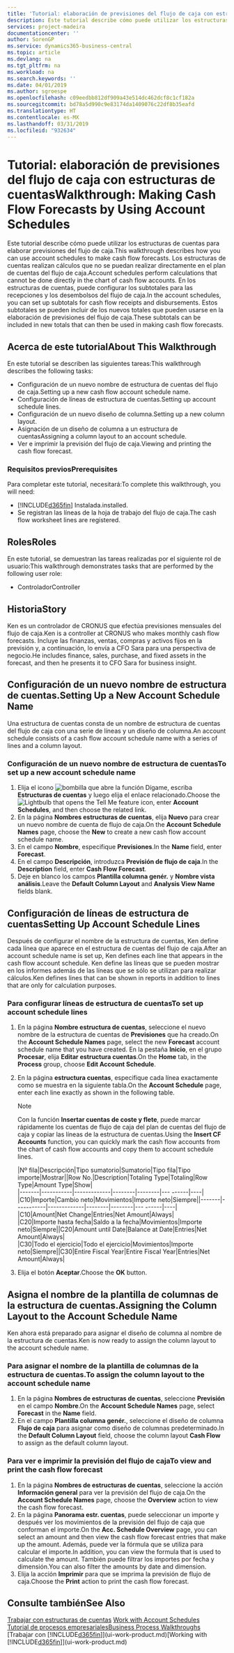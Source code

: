 ```yaml
---
title: 'Tutorial: elaboración de previsiones del flujo de caja con estructuras de cuentas | Documentos de Microsoft'
description: Este tutorial describe cómo puede utilizar los estructuras de cuentas para elaborar previsiones del flujo de caja. Los estructuras de cuentas realizan cálculos que no se puedan realizar directamente en el plan de cuentas del flujo de caja. En los estructuras de cuentas, puede configurar los subtotales para las recepciones y los desembolsos del flujo de caja. Estos subtotales se pueden incluir de los nuevos totales que pueden usarse en la elaboración de previsiones del flujo de caja.
services: project-madeira
documentationcenter: ''
author: SorenGP
ms.service: dynamics365-business-central
ms.topic: article
ms.devlang: na
ms.tgt_pltfrm: na
ms.workload: na
ms.search.keywords: ''
ms.date: 04/01/2019
ms.author: sgroespe
ms.openlocfilehash: c09eedbb812df909a43e514dc462dcf8c1cf182a
ms.sourcegitcommit: bd78a5d990c9e83174da1409076c22df8b35eafd
ms.translationtype: HT
ms.contentlocale: es-MX
ms.lasthandoff: 03/31/2019
ms.locfileid: "932634"
---
```

# <a name="walkthrough-making-cash-flow-forecasts-by-using-account-schedules"></a><span data-ttu-id="893af-106">Tutorial: elaboración de previsiones del flujo de caja con estructuras de cuentas</span><span class="sxs-lookup"><span data-stu-id="893af-106">Walkthrough: Making Cash Flow Forecasts by Using Account Schedules</span></span>
<span data-ttu-id="893af-107">Este tutorial describe cómo puede utilizar los estructuras de cuentas para elaborar previsiones del flujo de caja.</span><span class="sxs-lookup"><span data-stu-id="893af-107">This walkthrough describes how you can use account schedules to make cash flow forecasts.</span></span> <span data-ttu-id="893af-108">Los estructuras de cuentas realizan cálculos que no se puedan realizar directamente en el plan de cuentas del flujo de caja.</span><span class="sxs-lookup"><span data-stu-id="893af-108">Account schedules perform calculations that cannot be done directly in the chart of cash flow accounts.</span></span> <span data-ttu-id="893af-109">En los estructuras de cuentas, puede configurar los subtotales para las recepciones y los desembolsos del flujo de caja.</span><span class="sxs-lookup"><span data-stu-id="893af-109">In the account schedules, you can set up subtotals for cash flow receipts and disbursements.</span></span> <span data-ttu-id="893af-110">Estos subtotales se pueden incluir de los nuevos totales que pueden usarse en la elaboración de previsiones del flujo de caja.</span><span class="sxs-lookup"><span data-stu-id="893af-110">These subtotals can be included in new totals that can then be used in making cash flow forecasts.</span></span>  

## <a name="about-this-walkthrough"></a><span data-ttu-id="893af-111">Acerca de este tutorial</span><span class="sxs-lookup"><span data-stu-id="893af-111">About This Walkthrough</span></span>  
<span data-ttu-id="893af-112">En este tutorial se describen las siguientes tareas:</span><span class="sxs-lookup"><span data-stu-id="893af-112">This walkthrough describes the following tasks:</span></span>  

- <span data-ttu-id="893af-113">Configuración de un nuevo nombre de estructura de cuentas del flujo de caja.</span><span class="sxs-lookup"><span data-stu-id="893af-113">Setting up a new cash flow account schedule name.</span></span>  
- <span data-ttu-id="893af-114">Configuración de líneas de estructura de cuentas.</span><span class="sxs-lookup"><span data-stu-id="893af-114">Setting up account schedule lines.</span></span>  
- <span data-ttu-id="893af-115">Configuración de un nuevo diseño de columna.</span><span class="sxs-lookup"><span data-stu-id="893af-115">Setting up a new column layout.</span></span>  
- <span data-ttu-id="893af-116">Asignación de un diseño de columna a un estructura de cuentas</span><span class="sxs-lookup"><span data-stu-id="893af-116">Assigning a column layout to an account schedule.</span></span>  
- <span data-ttu-id="893af-117">Ver e imprimir la previsión del flujo de caja.</span><span class="sxs-lookup"><span data-stu-id="893af-117">Viewing and printing the cash flow forecast.</span></span>  

### <a name="prerequisites"></a><span data-ttu-id="893af-118">Requisitos previos</span><span class="sxs-lookup"><span data-stu-id="893af-118">Prerequisites</span></span>  
<span data-ttu-id="893af-119">Para completar este tutorial, necesitará:</span><span class="sxs-lookup"><span data-stu-id="893af-119">To complete this walkthrough, you will need:</span></span>  

- [!INCLUDE[d365fin](includes/d365fin_md.md)] <span data-ttu-id="893af-120">Instalada.</span><span class="sxs-lookup"><span data-stu-id="893af-120">installed.</span></span>  
- <span data-ttu-id="893af-121">Se registran las líneas de la hoja de trabajo del flujo de caja.</span><span class="sxs-lookup"><span data-stu-id="893af-121">The cash flow worksheet lines are registered.</span></span>  

## <a name="roles"></a><span data-ttu-id="893af-122">Roles</span><span class="sxs-lookup"><span data-stu-id="893af-122">Roles</span></span>  
<span data-ttu-id="893af-123">En este tutorial, se demuestran las tareas realizadas por el siguiente rol de usuario:</span><span class="sxs-lookup"><span data-stu-id="893af-123">This walkthrough demonstrates tasks that are performed by the following user role:</span></span>  

- <span data-ttu-id="893af-124">Controlador</span><span class="sxs-lookup"><span data-stu-id="893af-124">Controller</span></span>  

## <a name="story"></a><span data-ttu-id="893af-125">Historia</span><span class="sxs-lookup"><span data-stu-id="893af-125">Story</span></span>  
<span data-ttu-id="893af-126">Ken es un controlador de CRONUS que efectúa previsiones mensuales del flujo de caja.</span><span class="sxs-lookup"><span data-stu-id="893af-126">Ken is a controller at CRONUS who makes monthly cash flow forecasts.</span></span> <span data-ttu-id="893af-127">Incluye las finanzas, ventas, compras y activos fijos en la previsión y, a continuación, lo envía a CFO Sara para una perspectiva de negocio.</span><span class="sxs-lookup"><span data-stu-id="893af-127">He includes finance, sales, purchase, and fixed assets in the forecast, and then he presents it to CFO Sara for business insight.</span></span>  

## <a name="setting-up-a-new-account-schedule-name"></a><span data-ttu-id="893af-128">Configuración de un nuevo nombre de estructura de cuentas.</span><span class="sxs-lookup"><span data-stu-id="893af-128">Setting Up a New Account Schedule Name</span></span>  
<span data-ttu-id="893af-129">Una estructura de cuentas consta de un nombre de estructura de cuentas del flujo de caja con una serie de líneas y un diseño de columna.</span><span class="sxs-lookup"><span data-stu-id="893af-129">An account schedule consists of a cash flow account schedule name with a series of lines and a column layout.</span></span>  

### <a name="to-set-up-a-new-account-schedule-name"></a><span data-ttu-id="893af-130">Configuración de un nuevo nombre de estructura de cuentas</span><span class="sxs-lookup"><span data-stu-id="893af-130">To set up a new account schedule name</span></span>  

1.  <span data-ttu-id="893af-131">Elija el icono ![bombilla que abre la función Dígame](media/ui-search/search_small.png "Dígame que desea hacer"), escriba **Estructuras de cuentas** y luego elija el enlace relacionado.</span><span class="sxs-lookup"><span data-stu-id="893af-131">Choose the ![Lightbulb that opens the Tell Me feature](media/ui-search/search_small.png "Tell me what you want to do") icon, enter **Account Schedules**, and then choose the related link.</span></span>  
2.  <span data-ttu-id="893af-132">En la página **Nombres estructuras de cuentas**, elija **Nuevo** para crear un nuevo nombre de cuenta de flujo de caja.</span><span class="sxs-lookup"><span data-stu-id="893af-132">On the **Account Schedule Names** page, choose the **New** to create a new cash flow account schedule name.</span></span>  
3.  <span data-ttu-id="893af-133">En el campo **Nombre**, especifique **Previsiones**.</span><span class="sxs-lookup"><span data-stu-id="893af-133">In the **Name** field, enter **Forecast**.</span></span>  
4.  <span data-ttu-id="893af-134">En el campo **Descripción**, introduzca **Previsión de flujo de caja**.</span><span class="sxs-lookup"><span data-stu-id="893af-134">In the **Description** field, enter **Cash Flow Forecast**.</span></span>  
5.  <span data-ttu-id="893af-135">Deje en blanco los campos **Plantilla columna genér.** y **Nombre vista análisis**.</span><span class="sxs-lookup"><span data-stu-id="893af-135">Leave the **Default Column Layout** and **Analysis View Name** fields blank.</span></span>  

## <a name="setting-up-account-schedule-lines"></a><span data-ttu-id="893af-136">Configuración de líneas de estructura de cuentas</span><span class="sxs-lookup"><span data-stu-id="893af-136">Setting Up Account Schedule Lines</span></span>  
<span data-ttu-id="893af-137">Después de configurar el nombre de la estructura de cuentas, Ken define cada línea que aparece en el estructura de cuentas del flujo de caja.</span><span class="sxs-lookup"><span data-stu-id="893af-137">After an account schedule name is set up, Ken defines each line that appears in the cash flow account schedule.</span></span> <span data-ttu-id="893af-138">Ken define las líneas que se pueden mostrar en los informes además de las líneas que se sólo se utilizan para realizar cálculos.</span><span class="sxs-lookup"><span data-stu-id="893af-138">Ken defines lines that can be shown in reports in addition to lines that are only for calculation purposes.</span></span>  

### <a name="to-set-up-account-schedule-lines"></a><span data-ttu-id="893af-139">Para configurar líneas de estructura de cuentas</span><span class="sxs-lookup"><span data-stu-id="893af-139">To set up account schedule lines</span></span>  

1.  <span data-ttu-id="893af-140">En la página **Nombre estructura de cuentas**, seleccione el nuevo nombre de la estructura de cuentas de **Previsiones** que ha creado.</span><span class="sxs-lookup"><span data-stu-id="893af-140">On the **Account Schedule Names** page, select the new **Forecast** account schedule name that you have created.</span></span> <span data-ttu-id="893af-141">En la pestaña **Inicio**, en el grupo **Procesar**, elija **Editar estructura cuentas**.</span><span class="sxs-lookup"><span data-stu-id="893af-141">On the **Home** tab, in the **Process** group, choose **Edit Account Schedule**.</span></span>  
2.  <span data-ttu-id="893af-142">En la página **estructura cuentas**, especifique cada línea exactamente como se muestra en la siguiente tabla.</span><span class="sxs-lookup"><span data-stu-id="893af-142">On the **Account Schedule** page, enter each line exactly as shown in the following table.</span></span>  

    > [!NOTE]  
    >  <span data-ttu-id="893af-143">Con la función **Insertar cuentas de coste y flete**, puede marcar rápidamente los cuentas de flujo de caja del plan de cuentas del flujo de caja y copiar las líneas de la estructura de cuentas.</span><span class="sxs-lookup"><span data-stu-id="893af-143">Using the **Insert CF Accounts** function, you can quickly mark the cash flow accounts from the chart of cash flow accounts and copy them to account schedule lines.</span></span>  

    <span data-ttu-id="893af-144">|Nº fila|Descripción|Tipo sumatorio|Sumatorio|Tipo fila|Tipo importe|Mostrar|</span><span class="sxs-lookup"><span data-stu-id="893af-144">|Row No.|Description|Totaling Type|Totaling|Row Type|Amount Type|Show|</span></span>  
    <span data-ttu-id="893af-145">|-------|-----------|-------------|--------|--------|---  ------|----| |C10|Importe|Cambio neto|Movimientos|Importe neto|Siempre|</span><span class="sxs-lookup"><span data-stu-id="893af-145">|-------|-----------|-------------|--------|--------|---  ------|----| |C10|Amount|Net Change|Entries|Net Amount|Always|</span></span>  
    <span data-ttu-id="893af-146">|C20|Importe hasta fecha|Saldo a la fecha|Movimientos|Importe neto|Siempre|</span><span class="sxs-lookup"><span data-stu-id="893af-146">|C20|Amount until Date|Balance at Date|Entries|Net Amount|Always|</span></span>  
    <span data-ttu-id="893af-147">|C30|Todo el ejercicio|Todo el ejercicio|Movimientos|Importe neto|Siempre|</span><span class="sxs-lookup"><span data-stu-id="893af-147">|C30|Entire Fiscal Year|Entire Fiscal Year|Entries|Net Amount|Always|</span></span>  

4.  <span data-ttu-id="893af-148">Elija el botón **Aceptar**.</span><span class="sxs-lookup"><span data-stu-id="893af-148">Choose the **OK** button.</span></span>  

## <a name="assigning-the-column-layout-to-the-account-schedule-name"></a><span data-ttu-id="893af-149">Asigna el nombre de la plantilla de columnas de la estructura de cuentas.</span><span class="sxs-lookup"><span data-stu-id="893af-149">Assigning the Column Layout to the Account Schedule Name</span></span>  
<span data-ttu-id="893af-150">Ken ahora está preparado para asignar el diseño de columna al nombre de la estructura de cuentas.</span><span class="sxs-lookup"><span data-stu-id="893af-150">Ken is now ready to assign the column layout to the account schedule name.</span></span>  

### <a name="to-assign-the-column-layout-to-the-account-schedule-name"></a><span data-ttu-id="893af-151">Para asignar el nombre de la plantilla de columnas de la estructura de cuentas.</span><span class="sxs-lookup"><span data-stu-id="893af-151">To assign the column layout to the account schedule name</span></span>  

1.  <span data-ttu-id="893af-152">En la página **Nombres de estructuras de cuentas**, seleccione **Previsión** en el campo **Nombre**.</span><span class="sxs-lookup"><span data-stu-id="893af-152">On the **Account Schedule Names** page, select **Forecast** in the **Name** field.</span></span>  
2.  <span data-ttu-id="893af-153">En el campo **Plantilla columna genér.**, seleccione el diseño de columna **Flujo de caja** para asignar como diseño de columnas predeterminado.</span><span class="sxs-lookup"><span data-stu-id="893af-153">In the **Default Column Layout** field, choose the column layout **Cash Flow** to assign as the default column layout.</span></span>  

### <a name="to-view-and-print-the-cash-flow-forecast"></a><span data-ttu-id="893af-154">Para ver e imprimir la previsión del flujo de caja</span><span class="sxs-lookup"><span data-stu-id="893af-154">To view and print the cash flow forecast</span></span>  
1.  <span data-ttu-id="893af-155">En la página **Nombres de estructuras de cuentas**, seleccione la acción **Información general** para ver la previsión del flujo de caja.</span><span class="sxs-lookup"><span data-stu-id="893af-155">On the **Account Schedule Names** page, choose the **Overview** action to view the cash flow forecast.</span></span>  
2.  <span data-ttu-id="893af-156">En la página **Panorama estr. cuentas**, puede seleccionar un importe y después ver los movimientos de la previsión del flujo de caja que conforman el importe.</span><span class="sxs-lookup"><span data-stu-id="893af-156">On the **Acc. Schedule Overview** page, you can select an amount and then view the cash flow forecast entries that make up the amount.</span></span> <span data-ttu-id="893af-157">Además, puede ver la fórmula que se utiliza para calcular el importe.</span><span class="sxs-lookup"><span data-stu-id="893af-157">In addition, you can view the formula that is used to calculate the amount.</span></span> <span data-ttu-id="893af-158">También puede filtrar los importes por fecha y dimensión.</span><span class="sxs-lookup"><span data-stu-id="893af-158">You can also filter the amounts by date and dimension.</span></span>  
3.  <span data-ttu-id="893af-159">Elija la acción **Imprimir** para que se imprima la previsión de flujo de caja.</span><span class="sxs-lookup"><span data-stu-id="893af-159">Choose the **Print** action to print the cash flow forecast.</span></span>  

## <a name="see-also"></a><span data-ttu-id="893af-160">Consulte también</span><span class="sxs-lookup"><span data-stu-id="893af-160">See Also</span></span>  
 <span data-ttu-id="893af-161">[Trabajar con estructuras de cuentas](bi-how-work-account-schedule.md) </span><span class="sxs-lookup"><span data-stu-id="893af-161">[Work with Account Schedules](bi-how-work-account-schedule.md) </span></span>  
 [<span data-ttu-id="893af-162">Tutorial de procesos empresariales</span><span class="sxs-lookup"><span data-stu-id="893af-162">Business Process Walkthroughs</span></span>](walkthrough-business-process-walkthroughs.md)  
 <span data-ttu-id="893af-163">[Trabajar con [!INCLUDE[d365fin](includes/d365fin_md.md)]](ui-work-product.md)</span><span class="sxs-lookup"><span data-stu-id="893af-163">[Working with [!INCLUDE[d365fin](includes/d365fin_md.md)]](ui-work-product.md)</span></span>
